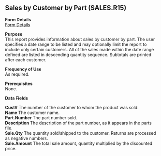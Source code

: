##  Sales by Customer by Part (SALES.R15)

<PageHeader />

**Form Details**  
[ Form Details ](SALES-R15-1/README.md)   

**Purpose**  
This report provides information about sales by customer by part. The user
specifies a date range to be listed and may optionally limit the report to
include only certain customers. All of the sales made within the date range
defined are listed in descending quantity sequence. Subtotals are printed
after each customer.

**Frequency of Use**  
As required.

**Prerequisites**  
None.

**Data Fields**

**Cust#** The number of the customer to whom the product was sold.  
**Name** The customer name.  
**Part.Number** The part number sold.  
**Description** The description of the part number, as it appears in the parts
file.  
**Sale.Qty** The quantity sold/shipped to the customer. Returns are processed
as negative numbers.  
**Sale.Amount** The total sale amount, quantity multiplied by the discounted
price.  
  
<badge text= "Version 8.10.57" vertical="middle" />

<PageFooter />